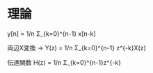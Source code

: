 # 理論
y[n] = 1/n Σ_{k=0}^{n-1} x[n-k]

両辺X変換 -> Y(z) = 1/n Σ_{k=0}^{n-1} z^{-k}X(z)

伝達関数 H(z) = 1/n Σ_{k=0}^{n-1}z^{-k}

